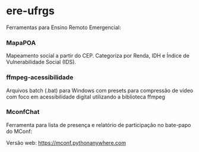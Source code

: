 # ere-ufrgs
Ferramentas para Ensino Remoto Emergencial:

### **MapaPOA**

Mapeamento social a partir do CEP. Categoriza por Renda, IDH e Índice de Vulnerabilidade Social (IDS).

### **ffmpeg-acessibilidade**

Arquivos batch (.bat) para Windows com presets para compressão de vídeo com foco em acessibilidade digital utilizando a biblioteca ffmpeg

### **MconfChat**

Ferramenta para lista de presença  e relatório de participação no bate-papo do MConf:

Versão web: https://mconf.pythonanywhere.com

